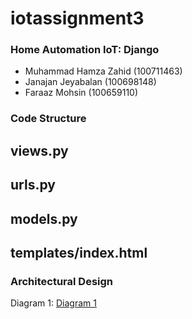 # iotassignment3

### Home Automation IoT: Django

- Muhammad Hamza Zahid (100711463)
- Janajan Jeyabalan (100698148)
- Faraaz Mohsin (100659110)


### Code Structure

views.py
---


urls.py
---

models.py
---

templates/index.html
---

### Architectural Design

Diagram 1: [Diagram 1](https://github.com/faraazmohsin/iotassignment3/blob/main/architectural%20design/architectural_design1.PNG)
